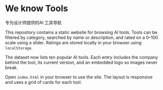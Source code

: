 # We know Tools

专为设计师提供的AI 工具导航

This repository contains a static website for browsing AI tools. Tools can be filtered by category, searched by name or description, and rated on a 0–100 scale using a slider. Ratings are stored locally in your browser using `localStorage`.

The dataset now lists ten popular AI tools. Each entry includes the company behind the tool, its current version, and an embedded logo so images never break.

Open `index.html` in your browser to use the site. The layout is responsive and uses a grid of cards for each tool.

